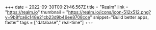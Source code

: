 +++
date = 2022-09-30T00:21:46.567Z
title = "Realm"
link = "https://realm.io"
thumbnail = "https://realm.io/icons/icon-512x512.png?v=9b8fca6c148e21cb23d9b46ee8708cce"
snippet="Build better apps, faster"
tags = ["database"," real-time"]
+++
